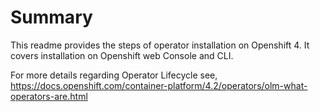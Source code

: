 # Summary

This readme provides the steps of operator installation on Openshift 4. It covers installation on Openshift web Console and CLI.

For more details regarding Operator Lifecycle see, https://docs.openshift.com/container-platform/4.2/operators/olm-what-operators-are.html

